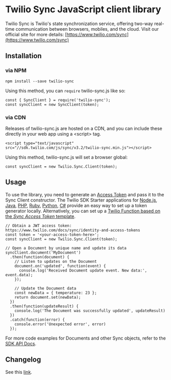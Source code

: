 # Twilio Sync JavaScript client library

Twilio Sync is Twilio's state synchronization service, offering two-way real-time communication between browsers, mobiles, and the cloud.
Visit our official site for more details: [https://www.twilio.com/sync](https://www.twilio.com/sync)

## Installation

### via NPM

```
npm install --save twilio-sync
```

Using this method, you can `require` twilio-sync.js like so:

```
const { SyncClient } = require('twilio-sync');
const syncClient = new SyncClient(token);
```

### via CDN

Releases of twilio-sync.js are hosted on a CDN, and you can include these
directly in your web app using a &lt;script&gt; tag.

```
<script type="text/javascript" src="//sdk.twilio.com/js/sync/v3.2/twilio-sync.min.js"></script>
```

Using this method, twilio-sync.js will set a browser global:

```
const syncClient = new Twilio.Sync.Client(token);
```

## Usage

To use the library, you need to generate an [Access Token](https://www.twilio.com/docs/sync/identity-and-access-tokens) and pass it to the Sync Client constructor.
The Twilio SDK Starter applications for [Node.js](https://github.com/TwilioDevEd/sdk-starter-node), [Java](https://github.com/TwilioDevEd/sdk-starter-java), [PHP](https://github.com/TwilioDevEd/sdk-starter-php), [Ruby](https://github.com/TwilioDevEd/sdk-starter-ruby), [Python](https://github.com/TwilioDevEd/sdk-starter-python), [C#](https://github.com/TwilioDevEd/sdk-starter-csharp) provide an easy way to set up a token generator locally.
Alternatively, you can set up a [Twilio Function based on the _Sync Access Token_ template](https://www.twilio.com/console/runtime/functions/manage).

```
// Obtain a JWT access token: https://www.twilio.com/docs/sync/identity-and-access-tokens
const token = '<your-access-token-here>';
const syncClient = new Twilio.Sync.Client(token);

// Open a Document by unique name and update its data
syncClient.document('MyDocument')
  .then(function(document) {
    // Listen to updates on the Document
    document.on('updated', function(event) {
      console.log('Received Document update event. New data:', event.data);
    });

    // Update the Document data
    const newData = { temperature: 23 };
    return document.set(newData);
  })
  .then(function(updateResult) {
    console.log('The Document was successfully updated', updateResult)
  })
  .catch(function(error) {
    console.error('Unexpected error', error)
  });
```

For more code examples for Documents and other Sync objects, refer to the [SDK API Docs](https://sdk.twilio.com/js/sync/latest/docs).

## Changelog

See this [link](https://www.twilio.com/docs/sync/javascript/changelog).
